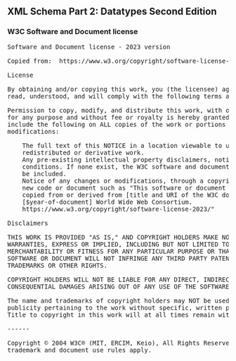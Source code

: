 ## XML Schema Part 2: Datatypes Second Edition

### W3C Software and Document license
<pre>
Software and Document license - 2023 version

Copied from:  https://www.w3.org/copyright/software-license-2023

License 

By obtaining and/or copying this work, you (the licensee) agree that you have
read, understood, and will comply with the following terms and conditions.

Permission to copy, modify, and distribute this work, with or without modification,
for any purpose and without fee or royalty is hereby granted, provided that you
include the following on ALL copies of the work or portions thereof, including
modifications:

    The full text of this NOTICE in a location viewable to users of the
    redistributed or derivative work.
    Any pre-existing intellectual property disclaimers, notices, or terms and
    conditions. If none exist, the W3C software and document short notice should
    be included.
    Notice of any changes or modifications, through a copyright statement on the
    new code or document such as "This software or document includes material
    copied from or derived from [title and URI of the W3C document]. Copyright ©
    [$year-of-document] World Wide Web Consortium.
    https://www.w3.org/copyright/software-license-2023/"

Disclaimers 

THIS WORK IS PROVIDED "AS IS," AND COPYRIGHT HOLDERS MAKE NO REPRESENTATIONS OR
WARRANTIES, EXPRESS OR IMPLIED, INCLUDING BUT NOT LIMITED TO, WARRANTIES OF
MERCHANTABILITY OR FITNESS FOR ANY PARTICULAR PURPOSE OR THAT THE USE OF THE
SOFTWARE OR DOCUMENT WILL NOT INFRINGE ANY THIRD PARTY PATENTS, COPYRIGHTS,
TRADEMARKS OR OTHER RIGHTS.

COPYRIGHT HOLDERS WILL NOT BE LIABLE FOR ANY DIRECT, INDIRECT, SPECIAL OR
CONSEQUENTIAL DAMAGES ARISING OUT OF ANY USE OF THE SOFTWARE OR DOCUMENT.

The name and trademarks of copyright holders may NOT be used in advertising or
publicity pertaining to the work without specific, written prior permission.
Title to copyright in this work will at all times remain with copyright holders.

------

Copyright © 2004 W3C® (MIT, ERCIM, Keio), All Rights Reserved. W3C liability,
trademark and document use rules apply.

</pre>
